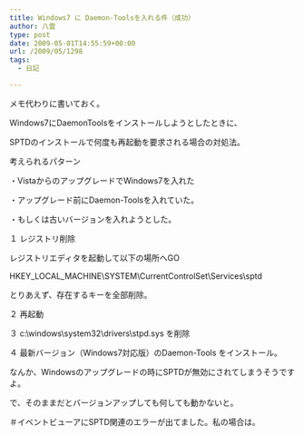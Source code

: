 ```yaml
---
title: Windows7 に Daemon-Toolsを入れる件（成功）
author: 八雲
type: post
date: 2009-05-01T14:55:59+00:00
url: /2009/05/1298
tags:
  - 日記

---
```

メモ代わりに書いておく。
  
Windows7にDaemonToolsをインストールしようとしたときに、
  
SPTDのインストールで何度も再起動を要求される場合の対処法。

考えられるパターン
  
・VistaからのアップグレードでWindows7を入れた
  
・アップグレード前にDaemon-Toolsを入れていた。
  
・もしくは古いバージョンを入れようとした。

１ レジストリ削除
  
レジストリエディタを起動して以下の場所へGO
  
HKEY\_LOCAL\_MACHINE\SYSTEM\CurrentControlSet\Services\sptd
  
とりあえず、存在するキーを全部削除。

２ 再起動
  
３ c:\windows\system32\drivers\stpd.sys を削除
  
４ 最新バージョン（Windows7対応版）のDaemon-Tools をインストール。

なんか、Windowsのアップグレードの時にSPTDが無効にされてしまうそうですよ。
  
で、そのままだとバージョンアップしても何しても動かないと。
  
＃イベントビューアにSPTD関連のエラーが出てました。私の場合は。
